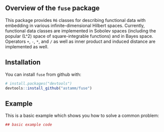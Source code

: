
<!-- README.md is generated from README.Rmd. Please edit that file -->

## Overview of the `fuse` package

This package provides `R6` classes for describing functional data with
embedding in various infinite-dimensional Hilbert spaces. Currently,
functional data classes are implemented in Sobolev spaces (including the
popular \(L^2\) space of square-integrable functions) and in Bayes
space. Operators `+`, `-`, `*`, and `/` as well as inner product and
induced distance are implemented as well.

## Installation

You can install `fuse` from github with:

``` r
# install.packages("devtools")
devtools::install_github("astamm/fuse")
```

## Example

This is a basic example which shows you how to solve a common problem:

``` r
## basic example code
```
